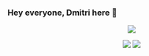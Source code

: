 ### Hey everyone, Dmitri here 👋

<p align="center">
  <img alig src="https://github-profile-trophy.vercel.app/?username=dmitri-daranuta&theme=darkhub&column=-1&rank=-?" />
</p>

<p align="center">
  <img src="https://github-readme-stats.vercel.app/api?username=dmitri-daranuta&show_icons=true&theme=github_dark&rank_icon=github">
  <img src="https://github-readme-stats.vercel.app/api/top-langs/?username=dmitri-daranuta&count_private=true&theme=github_dark&langs_count=10&hide_progress=true">
</p>

<!--
**dmitri-daranuta/dmitri-daranuta** is a ✨ _special_ ✨ repository because its `README.md` (this file) appears on your GitHub profile.

Here are some ideas to get you started:

- 🔭 I’m currently working on ...
- 🌱 I’m currently learning ...
- 👯 I’m looking to collaborate on ...
- 🤔 I’m looking for help with ...
- 💬 Ask me about ...
- 📫 How to reach me: ...
- 😄 Pronouns: ...
- ⚡ Fun fact: ...
-->
